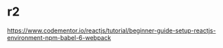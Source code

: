 # r2

https://www.codementor.io/reactjs/tutorial/beginner-guide-setup-reactjs-environment-npm-babel-6-webpack